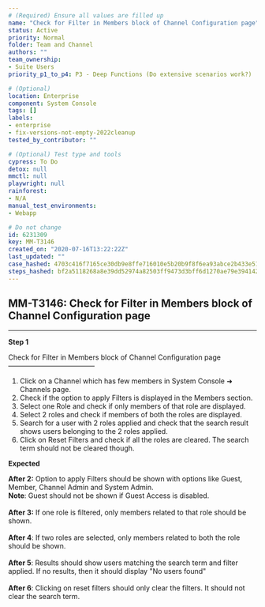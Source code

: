 ```yaml
---
# (Required) Ensure all values are filled up
name: "Check for Filter in Members block of Channel Configuration page"
status: Active
priority: Normal
folder: Team and Channel
authors: ""
team_ownership:
- Suite Users
priority_p1_to_p4: P3 - Deep Functions (Do extensive scenarios work?)

# (Optional)
location: Enterprise
component: System Console
tags: []
labels:
- enterprise
- fix-versions-not-empty-2022cleanup
tested_by_contributor: ""

# (Optional) Test type and tools
cypress: To Do
detox: null
mmctl: null
playwright: null
rainforest:
- N/A
manual_test_environments:
- Webapp

# Do not change
id: 6231309
key: MM-T3146
created_on: "2020-07-16T13:22:22Z"
last_updated: ""
case_hashed: 4703c416f7165ce30db9e8ffe716010e5b20b9f8f6ea93abce2b433e5132419084b8261f780889a3c3fac5484a132bda
steps_hashed: bf2a5118268a8e39dd52974a82503ff9473d3bff6d1270ae79e394142d21d7d6c38bde61c6ecd078f3f198ece540935f
---
```


<!-- (Auto-generated) Based on frontmatter's "key" and "name" -->

## MM-T3146: Check for Filter in Members block of Channel Configuration page

---

**Step 1**

Check for Filter in Members block of Channel Configuration page\
–––––––––––––––––––––––––

1. Click on a Channel which has few members in System Console ➜ Channels page.
2. Check if the option to apply Filters is displayed in the Members section.
3. Select one Role and check if only members of that role are displayed.
4. Select 2 roles and check if members of both the roles are displayed.
5. Search for a user with 2 roles applied and check that the search result shows users belonging to the 2 roles applied.
6. Click on Reset Filters and check if all the roles are cleared. The search term should not be cleared though.

**Expected**

**After 2:** Option to apply Filters should be shown with options like Guest, Member, Channel Admin and System Admin.\
**Note**: Guest should not be shown if Guest Access is disabled.\
\
**After 3:** If one role is filtered, only members related to that role should be shown.\
\
**After 4**: If two roles are selected, only members related to both the role should be shown.\
\
**After 5**: Results should show users matching the search term and filter applied. If no results, then it should display "No users found"\
\
**After 6**: Clicking on reset filters should only clear the filters. It should not clear the search term.
